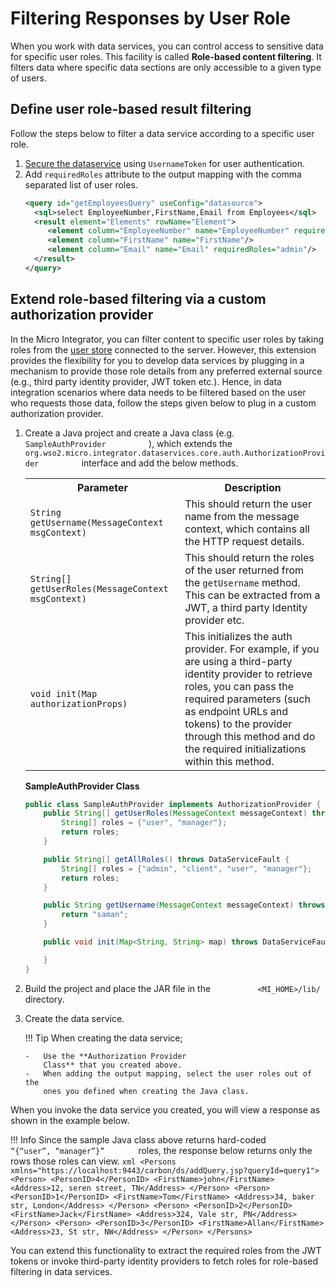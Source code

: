 # Filtering Responses by User Role

When you work with data services, you can control access to sensitive
data for specific user roles. This facility is called **Role-based
content filtering**. It filters data where specific data sections are
only accessible to a given type of users.

## Define user role-based result filtering

Follow the steps below to filter a data service according to a specific user role.

1. [Secure the dataservice]({{base_path}}/integrate/develop/creating-artifacts/data-services/securing-data-services) using `UsernameToken` for user authentication.
2. Add `requiredRoles` attribute to the output mapping with the comma separated list of user roles.
    ```xml
    <query id="getEmployeesQuery" useConfig="datasource">
      <sql>select EmployeeNumber,FirstName,Email from Employees</sql>
      <result element="Elements" rowName="Element">
         <element column="EmployeeNumber" name="EmployeeNumber" requiredRoles="admin, role1" xsdType="string"/>
         <element column="FirstName" name="FirstName"/>
         <element column="Email" name="Email" requiredRoles="admin"/>
      </result>
    </query>
    ``` 

## Extend role-based filtering via a custom authorization provider

In the Micro Integrator, you can filter content to specific user roles by taking roles from
the [user store](../{{base_path}}/install-and-setup/setup/mi-setup/setup/user_stores/setting_up_a_userstore) connected to the server. However, this extension provides
the flexibility for you to develop data services by plugging in a
mechanism to provide those role details from any preferred external
source (e.g., third party identity provider, JWT token etc.). Hence, in
data integration scenarios where data needs to be filtered based on the
user who requests those data, follow the steps given below to plug in a custom
authorization provider.

1.  Create a Java project and create a Java class (e.g.
    `           SampleAuthProvider          ` ), which extends the
    `           org.wso2.micro.integrator.dataservices.core.auth.AuthorizationProvider          `
    interface and add the below methods.

    <table>
      <tr>
        <th>
          Parameter
        </th>
        <th>
          Description
        </th>
      </tr>
      <tr>
        <td>
          <code>String getUsername(MessageContext msgContext) </code>
        </td>
        <td>
          This should return the user name from the message context, which contains all the HTTP request details. 
        </td>
      </tr>
      <tr>
        <td>
          <code>String[] getUserRoles(MessageContext msgContext)</code>
        </td>
        <td>
          This should return the roles of the user returned from the <code>getUsername</code> method. This can be extracted from a JWT, a third party Identity provider etc.
        </td>
      </tr>
      <tr>
        <td>
          <code>void init(Map<String, String> authorizationProps)</code>
        </td>
        <td>
          This initializes the auth provider. For example, if you are using a third-party identity provider to retrieve roles, you can pass the required parameters (such as endpoint URLs and tokens) to the provider through this method and do the required initializations within this method.
        </td>
      </tr>
    </table>

    **SampleAuthProvider Class**

    ```java
    public class SampleAuthProvider implements AuthorizationProvider {
        public String[] getUserRoles(MessageContext messageContext) throws DataServiceFault {
            String[] roles = {"user", "manager"};
            return roles;
        }    

        public String[] getAllRoles() throws DataServiceFault {
            String[] roles = {"admin", "client", "user", "manager"};
            return roles;
        }

        public String getUsername(MessageContext messageContext) throws DataServiceFault {
            return "saman";
        }

        public void init(Map<String, String> map) throws DataServiceFault {

        }
    }
    ```

2.  Build the project and place the JAR file in the
    `           <MI_HOME>/lib/          ` directory.

3.  Create the data service.

    !!! Tip
        When creating the data service;

        -   Use the **Authorization Provider
            Class** that you created above.     
        -   When adding the output mapping, select the user roles out of the
            ones you defined when creating the Java class.   

When you invoke the data service you created, you will view a response
as shown in the example below.

!!! Info
    Since the sample Java class above returns hard-coded `         “{“user”, “manager”}”        ` roles, the response below returns only the rows those roles can view.
    ```xml
    <Persons xmlns="https://localhost:9443/carbon/ds/addQuery.jsp?queryId=query1">
       <Person>
          <PersonID>4</PersonID>
          <FirstName>john</FirstName>
          <Address>12, seren street, TN</Address>
       </Person>
       <Person>
          <PersonID>1</PersonID>
          <FirstName>Tom</FirstName>
          <Address>34, baker str, London</Address>
       </Person>
       <Person>
          <PersonID>2</PersonID>
          <FirstName>Jack</FirstName>
          <Address>324, Vale str, PN</Address>
       </Person>
       <Person>
          <PersonID>3</PersonID>
          <FirstName>Allan</FirstName>
          <Address>23, St str, NW</Address>
       </Person>
    </Persons>
    ```

You can extend this functionality to extract the required roles from the JWT
tokens or invoke third-party identity providers to fetch roles for role-based filtering in data services.
